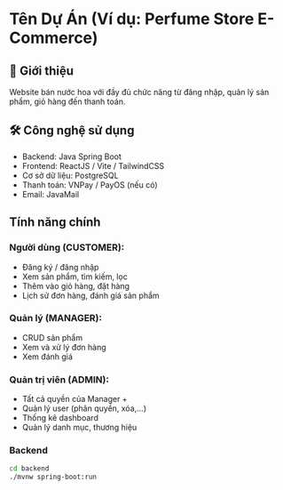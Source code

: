 # Tên Dự Án (Ví dụ: Perfume Store E-Commerce)

## 🌟 Giới thiệu
Website bán nước hoa với đầy đủ chức năng từ đăng nhập, quản lý sản phẩm, giỏ hàng đến thanh toán.

## 🛠️ Công nghệ sử dụng
- Backend: Java Spring Boot
- Frontend: ReactJS / Vite / TailwindCSS
- Cơ sở dữ liệu: PostgreSQL
- Thanh toán: VNPay / PayOS (nếu có)
- Email: JavaMail

##  Tính năng chính
### Người dùng (CUSTOMER):
- Đăng ký / đăng nhập
- Xem sản phẩm, tìm kiếm, lọc
- Thêm vào giỏ hàng, đặt hàng
- Lịch sử đơn hàng, đánh giá sản phẩm

### Quản lý (MANAGER):
- CRUD sản phẩm
- Xem và xử lý đơn hàng
- Xem đánh giá

### Quản trị viên (ADMIN):
- Tất cả quyền của Manager +
- Quản lý user (phân quyền, xóa,...)
- Thống kê dashboard
- Quản lý danh mục, thương hiệu

### Backend
```bash
cd backend
./mvnw spring-boot:run



